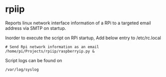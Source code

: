 # rpiip
Reports linux network interface information of a RPi to a targeted email address via SMTP on startup.

Inorder to execute the script on RPi startup, Add below entry to /etc/rc.local
```
# Send Rpi network information as an email
/home/pi/Projects/rpiip/raspberryip.py &
```
Script logs can be found on
```
/var/log/syslog
```


